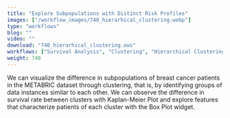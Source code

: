 ```yaml
---
title: "Explore Subpopulations with Distinct Risk Profiles"
images: ["/workflow_images/740_hierarhical_clustering.webp"]
type: "workflows"
blog: ""
video: ""
download: "740_hierarhical_clustering.ows"
workflows: ["Survival Analysis", "Clustering", "Hierarchical Clustering", "Box Plot"]
weight: 740
---
```


We can visualize the difference in subpopulations of breast cancer patients in the METABRIC dataset through clustering, that is, by identifying groups of data instances similar to each other. We can observe the difference in survival rate between clusters with Kaplan-Meier Plot and explore features that characterize patients of each cluster with the Box Plot widget.
